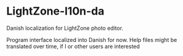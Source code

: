 LightZone-l10n-da
=================

Danish localization for LightZone photo editor.

Program interface localized into Danish for now. Help files might be translated over time, if I or other users are interested
